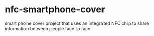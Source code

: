 # nfc-smartphone-cover
smart phone cover project that uses an integrated NFC chip to share information between people face to face
